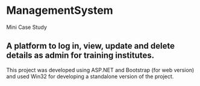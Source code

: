 # ManagementSystem
Mini Case Study

## A platform to log in, view, update and delete details as admin for training institutes. 
This project was developed using ASP.NET and Bootstrap (for web version) and used Win32  for developing a standalone version of the project.
